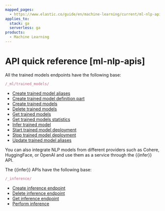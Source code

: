 ```yaml
---
mapped_pages:
  - https://www.elastic.co/guide/en/machine-learning/current/ml-nlp-apis.html
applies_to:
  stack: ga
  serverless: ga
products:
  - Machine Learning
---
```


# API quick reference [ml-nlp-apis]

All the trained models endpoints have the following base:

```js
/_ml/trained_models/
```

* [Create trained model aliases](https://www.elastic.co/docs/api/doc/elasticsearch/operation/operation-ml-put-trained-model-alias)
* [Create trained model definition part](https://www.elastic.co/docs/api/doc/elasticsearch/operation/operation-ml-put-trained-model-definition-part)
* [Create trained models](https://www.elastic.co/docs/api/doc/elasticsearch/operation/operation-ml-put-trained-model)
* [Delete trained models](https://www.elastic.co/docs/api/doc/elasticsearch/operation/operation-ml-delete-trained-model)
* [Get trained models](https://www.elastic.co/docs/api/doc/elasticsearch/operation/operation-ml-get-trained-models)
* [Get trained models statistics](https://www.elastic.co/docs/api/doc/elasticsearch/operation/operation-ml-get-trained-models-stats)
* [Infer trained model](https://www.elastic.co/docs/api/doc/elasticsearch/operation/operation-ml-infer-trained-model)
* [Start trained model deployment](https://www.elastic.co/docs/api/doc/elasticsearch/operation/operation-ml-start-trained-model-deployment)
* [Stop trained model deployment](https://www.elastic.co/docs/api/doc/elasticsearch/operation/operation-ml-stop-trained-model-deployment)
* [Update trained model aliases](https://www.elastic.co/docs/api/doc/elasticsearch/operation/operation-ml-put-trained-model-alias)

You can also integrate NLP models from different providers such as Cohere, HuggingFace, or OpenAI and use them as a service through the {{infer}} API.

The {{infer}} APIs have the following base:

```js
/_inference/
```

* [Create inference endpoint](https://www.elastic.co/docs/api/doc/elasticsearch/operation/operation-inference-put)
* [Delete inference endpoint](https://www.elastic.co/docs/api/doc/elasticsearch/operation/operation-inference-delete)
* [Get inference endpoint](https://www.elastic.co/docs/api/doc/elasticsearch/operation/operation-inference-get)
* [Perform inference](https://www.elastic.co/docs/api/doc/elasticsearch/operation/operation-inference-inference)

